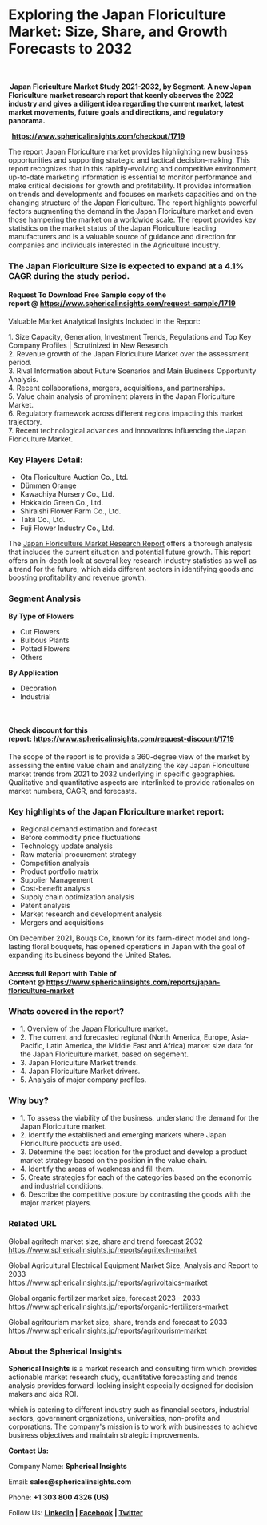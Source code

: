 <h1>Exploring the Japan Floriculture Market: Size, Share, and Growth Forecasts to 2032</h1>
<p>&nbsp;</p>
<p><strong>&nbsp;Japan Floriculture Market Study 2021-2032, by Segment. A new Japan Floriculture market research report that keenly observes the 2022 industry and gives a diligent idea regarding the current market, latest market movements, future goals and directions, and regulatory panorama.</strong></p>
<p><strong>&nbsp;&nbsp;<a href="https://www.sphericalinsights.com/checkout/1719" target="_blank" rel="noopener noreferrer">https://www.sphericalinsights.com/checkout/1719</a></strong></p>
<p>The report Japan Floriculture market provides highlighting new business opportunities and supporting strategic and tactical decision-making. This report recognizes that in this rapidly-evolving and competitive environment, up-to-date marketing information is essential to monitor performance and make critical decisions for growth and profitability. It provides information on trends and developments and focuses on markets capacities and on the changing structure of the Japan Floriculture. The report highlights powerful factors augmenting the demand in the Japan Floriculture market and even those hampering the market on a worldwide scale. The report provides key statistics on the market status of the Japan Floriculture leading manufacturers and is a valuable source of guidance and direction for companies and individuals interested in the Agriculture Industry.</p>
<h3>The Japan Floriculture Size is expected to expand at a 4.1% CAGR during the study period.</h3>
<h4>Request To Download Free Sample copy of the report&nbsp;@&nbsp;<a href="https://www.sphericalinsights.com/request-sample/1719" target="_blank" rel="noopener noreferrer">https://www.sphericalinsights.com/request-sample/1719</a></h4>
<p>Valuable Market Analytical Insights Included in the Report:</p>
<p>1. Size Capacity, Generation, Investment Trends, Regulations and Top Key Company Profiles | Scrutinized in New Research.<br />2. Revenue growth of the Japan Floriculture Market over the assessment period.<br />3. Rival Information about Future Scenarios and Main Business Opportunity Analysis.<br />4. Recent collaborations, mergers, acquisitions, and partnerships.<br />5. Value chain analysis of prominent players in the Japan Floriculture Market.<br />6. Regulatory framework across different regions impacting this market trajectory.<br />7. Recent technological advances and innovations influencing the Japan Floriculture Market.</p>
<h3><strong>Key Players Detail:</strong></h3>
<ul>
<li>Ota Floriculture Auction Co., Ltd.</li>
<li>D&uuml;mmen Orange</li>
<li>Kawachiya Nursery Co., Ltd.</li>
<li>Hokkaido Green Co., Ltd.</li>
<li>Shiraishi Flower Farm Co., Ltd.</li>
<li>Takii Co., Ltd.</li>
<li>Fuji Flower Industry Co., Ltd.</li>
</ul>
<p>The&nbsp;<a href="https://www.sphericalinsights.com/reports/japan-floriculture-market" target="_blank" rel="noopener noreferrer">Japan Floriculture Market Research Report</a>&nbsp;offers a thorough analysis that includes the current situation and potential future growth. This report offers an in-depth look at several key research industry statistics as well as a trend for the future, which aids different sectors in identifying goods and boosting profitability and revenue growth.</p>
<h3><strong>Segment Analysis</strong></h3>
<p><strong>By Type</strong>&nbsp;<strong>of Flowers</strong></p>
<ul>
<li>Cut Flowers</li>
<li>Bulbous Plants</li>
<li>Potted Flowers</li>
<li>Others</li>
</ul>
<p><strong>By Application</strong></p>
<ul>
<li>Decoration</li>
<li>Industrial</li>
</ul>
<p>&nbsp;</p>
<h4>Check discount for this report:&nbsp;<a href="https://www.sphericalinsights.com/request-discount/1719" target="_blank" rel="noopener noreferrer">https://www.sphericalinsights.com/request-discount/1719</a></h4>
<p>The scope of the report is to provide a 360-degree view of the market by assessing the entire value chain and analyzing the key Japan Floriculture market trends from 2021 to 2032 underlying in specific geographies. Qualitative and quantitative aspects are interlinked to provide rationales on market numbers, CAGR, and forecasts.</p>
<h3><strong>Key highlights of the Japan Floriculture market report:</strong></h3>
<ul>
<li>Regional demand estimation and forecast</li>
<li>Before commodity price fluctuations</li>
<li>Technology update analysis</li>
<li>Raw material procurement strategy</li>
<li>Competition analysis</li>
<li>Product portfolio matrix</li>
<li>Supplier Management</li>
<li>Cost-benefit analysis</li>
<li>Supply chain optimization analysis</li>
<li>Patent analysis</li>
<li>Market research and development analysis</li>
<li>Mergers and acquisitions</li>
</ul>
<p>On December 2021, Bouqs Co, known for its farm-direct model and long-lasting floral bouquets, has opened operations in Japan with the goal of expanding its business beyond the United States.</p>
<h4>Access full Report with Table of Content&nbsp;@&nbsp;<a href="https://www.sphericalinsights.com/reports/japan-floriculture-market" target="_blank" rel="noopener noreferrer">https://www.sphericalinsights.com/reports/japan-floriculture-market</a></h4>
<h3><strong>Whats covered in the report?</strong></h3>
<ul>
<li>1. Overview of the Japan Floriculture market.</li>
<li>2. The current and forecasted regional (North America, Europe, Asia-Pacific, Latin America, the Middle East and Africa) market size data for the Japan Floriculture market, based on segement.</li>
<li>3. Japan Floriculture Market trends.</li>
<li>4. Japan Floriculture Market drivers.</li>
<li>5. Analysis of major company profiles.</li>
</ul>
<h3><strong>Why buy?</strong></h3>
<ul>
<li>1. To assess the viability of the business, understand the demand for the Japan Floriculture market.</li>
<li>2. Identify the established and emerging markets where Japan Floriculture products are used.</li>
<li>3. Determine the best location for the product and develop a product market strategy based on the position in the value chain.</li>
<li>4. Identify the areas of weakness and fill them.</li>
<li>5. Create strategies for each of the categories based on the economic and industrial conditions.</li>
<li>6. Describe the competitive posture by contrasting the goods with the major market players.</li>
</ul>
<h3><strong>Related URL</strong></h3>
<p>Global agritech market size, share and trend forecast 2032<br /><a href="https://www.sphericalinsights.jp/reports/agritech-market" rel="nofollow">https://www.sphericalinsights.jp/reports/agritech-market</a>&nbsp;</p>
<p>Global Agricultural Electrical Equipment Market Size, Analysis and Report to 2033<br /><a href="https://www.sphericalinsights.jp/reports/agrivoltaics-market" rel="nofollow">https://www.sphericalinsights.jp/reports/agrivoltaics-market</a>&nbsp;</p>
<p>Global organic fertilizer market size, forecast 2023 - 2033<br /><a href="https://www.sphericalinsights.jp/reports/organic-fertilizers-market" rel="nofollow">https://www.sphericalinsights.jp/reports/organic-fertilizers-market</a>&nbsp;</p>
<p>Global agritourism market size, share, trends and forecast to 2033<br /><a href="https://www.sphericalinsights.jp/reports/agritourism-market" rel="nofollow">https://www.sphericalinsights.jp/reports/agritourism-market</a>&nbsp;</p>
<h3><strong>About the Spherical Insights</strong></h3>
<p><strong>Spherical Insights</strong>&nbsp;is a market research and consulting firm which provides actionable market research study, quantitative forecasting and trends analysis provides forward-looking insight especially designed for decision makers and aids ROI.</p>
<p>which is catering to different industry such as financial sectors, industrial sectors, government organizations, universities, non-profits and corporations. The company's mission is to work with businesses to achieve business objectives and maintain strategic improvements.</p>
<p><strong>Contact Us:</strong></p>
<p>Company Name:&nbsp;<strong>Spherical Insights</strong></p>
<p>Email:&nbsp;<strong>sales@sphericalinsights.com</strong></p>
<p>Phone:&nbsp;<strong>+1 303 800 4326 (US)</strong></p>
<p>Follow Us:&nbsp;<strong><a href="https://www.linkedin.com/company/spherical-insight/" rel="nofollow"><u>LinkedIn</u></a>&nbsp;|&nbsp;<a href="https://www.facebook.com/sphericalinsights22" rel="nofollow"><u>Facebook</u></a>&nbsp;|&nbsp;<a href="https://twitter.com/SInsights_US" rel="nofollow"><u>Twitter</u></a></strong></p>
